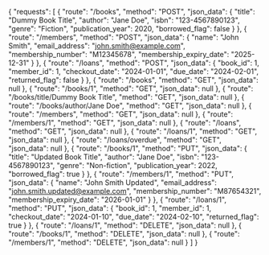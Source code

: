 {
  "requests": [
    {
      "route": "/books",
      "method": "POST",
      "json_data": {
        "title": "Dummy Book Title",
        "author": "Jane Doe",
        "isbn": "123-4567890123",
        "genre": "Fiction",
        "publication_year": 2020,
        "borrowed_flag": false
      }
    },
    {
      "route": "/members",
      "method": "POST",
      "json_data": {
        "name": "John Smith",
        "email_address": "john.smith@example.com",
        "membership_number": "M12345678",
        "membership_expiry_date": "2025-12-31"
      }
    },
    {
      "route": "/loans",
      "method": "POST",
      "json_data": {
        "book_id": 1,
        "member_id": 1,
        "checkout_date": "2024-01-01",
        "due_date": "2024-02-01",
        "returned_flag": false
      }
    },
    {
      "route": "/books",
      "method": "GET",
      "json_data": null
    },
    {
      "route": "/books/1",
      "method": "GET",
      "json_data": null
    },
    {
      "route": "/books/title/Dummy Book Title",
      "method": "GET",
      "json_data": null
    },
    {
      "route": "/books/author/Jane Doe",
      "method": "GET",
      "json_data": null
    },
    {
      "route": "/members",
      "method": "GET",
      "json_data": null
    },
    {
      "route": "/members/1",
      "method": "GET",
      "json_data": null
    },
    {
      "route": "/loans",
      "method": "GET",
      "json_data": null
    },
    {
      "route": "/loans/1",
      "method": "GET",
      "json_data": null
    },
    {
      "route": "/loans/overdue",
      "method": "GET",
      "json_data": null
    },
    {
      "route": "/books/1",
      "method": "PUT",
      "json_data": {
        "title": "Updated Book Title",
        "author": "Jane Doe",
        "isbn": "123-4567890123",
        "genre": "Non-fiction",
        "publication_year": 2022,
        "borrowed_flag": true
      }
    },
    {
      "route": "/members/1",
      "method": "PUT",
      "json_data": {
        "name": "John Smith Updated",
        "email_address": "john.smith.updated@example.com",
        "membership_number": "M87654321",
        "membership_expiry_date": "2026-01-01"
      }
    },
    {
      "route": "/loans/1",
      "method": "PUT",
      "json_data": {
        "book_id": 1,
        "member_id": 1,
        "checkout_date": "2024-01-10",
        "due_date": "2024-02-10",
        "returned_flag": true
      }
    },
    {
      "route": "/loans/1",
      "method": "DELETE",
      "json_data": null
    },
    {
      "route": "/books/1",
      "method": "DELETE",
      "json_data": null
    },
    {
      "route": "/members/1",
      "method": "DELETE",
      "json_data": null
    }
  ]
}